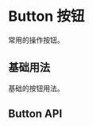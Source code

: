 <script setup>
import demo1 from '../demo/button/button1.vue'
</script>

# Button 按钮

常用的操作按钮。

## 基础用法

基础的按钮用法。

<!-- 展示组件 -->
<Demo>
  <template #demo>
    <demo1></demo1>
  </template>
  <template #code>

<<< ../demo/button/button1.vue

  </template>
</Demo>

## Button API
